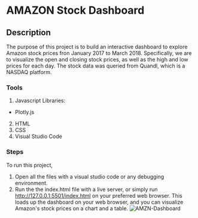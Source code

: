 # AMAZON Stock Dashboard

## Description
The purpose of this project is to build an interactive dashboard to explore Amazon stock prices fron January 2017 to March 2018. Specifically, we are to visualize the open and closing stock prices, as well as the high and low prices for each day. The stock data was queried from Quandl, which is a NASDAQ platform. 

### Tools
1.  Javascript Libraries:
 -  Plotly.js
2.  HTML
3.  CSS
4.  Visual Studio Code



### Steps
To run this project,
1. Open all the files with a visual studio code or any debugging environment.
2. Run the the index.html file with a live server, or simply run http://127.0.0.1:5501/index.html on your preferred web browser. This loads up the dashboard on your web browser, and you can visualize Amazon's stock prices on a chart and a table.
![AMZN-Dashboard](https://user-images.githubusercontent.com/71471355/116610310-a04ec180-a8f2-11eb-8810-3ae8b68f01b3.jpg)


